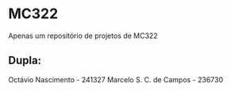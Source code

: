 # MC322
Apenas um repositório de projetos de MC322


## Dupla:
Octávio Nascimento - 241327
Marcelo S. C. de Campos - 236730
